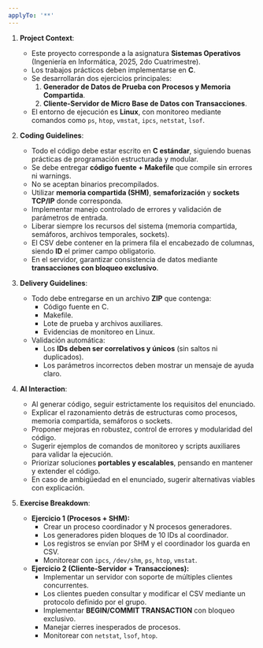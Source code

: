 ```yaml
---
applyTo: '**'
---
```


1. **Project Context**:
   - Este proyecto corresponde a la asignatura **Sistemas Operativos** (Ingeniería en Informática, 2025, 2do Cuatrimestre).
   - Los trabajos prácticos deben implementarse en **C**.
   - Se desarrollarán dos ejercicios principales:
     1. **Generador de Datos de Prueba con Procesos y Memoria Compartida**.
     2. **Cliente-Servidor de Micro Base de Datos con Transacciones**.
   - El entorno de ejecución es **Linux**, con monitoreo mediante comandos como `ps`, `htop`, `vmstat`, `ipcs`, `netstat`, `lsof`.

2. **Coding Guidelines**:
   - Todo el código debe estar escrito en **C estándar**, siguiendo buenas prácticas de programación estructurada y modular.
   - Se debe entregar **código fuente + Makefile** que compile sin errores ni warnings.
   - No se aceptan binarios precompilados.
   - Utilizar **memoria compartida (SHM)**, **semaforización** y **sockets TCP/IP** donde corresponda.
   - Implementar manejo controlado de errores y validación de parámetros de entrada.
   - Liberar siempre los recursos del sistema (memoria compartida, semáforos, archivos temporales, sockets).
   - El CSV debe contener en la primera fila el encabezado de columnas, siendo **ID** el primer campo obligatorio.
   - En el servidor, garantizar consistencia de datos mediante **transacciones con bloqueo exclusivo**.

3. **Delivery Guidelines**:
   - Todo debe entregarse en un archivo **ZIP** que contenga:
     - Código fuente en C.
     - Makefile.
     - Lote de prueba y archivos auxiliares.
     - Evidencias de monitoreo en Linux.
   - Validación automática:
     - Los **IDs deben ser correlativos y únicos** (sin saltos ni duplicados).
     - Los parámetros incorrectos deben mostrar un mensaje de ayuda claro.

4. **AI Interaction**:
   - Al generar código, seguir estrictamente los requisitos del enunciado.
   - Explicar el razonamiento detrás de estructuras como procesos, memoria compartida, semáforos o sockets.
   - Proponer mejoras en robustez, control de errores y modularidad del código.
   - Sugerir ejemplos de comandos de monitoreo y scripts auxiliares para validar la ejecución.
   - Priorizar soluciones **portables y escalables**, pensando en mantener y extender el código.
   - En caso de ambigüedad en el enunciado, sugerir alternativas viables con explicación.

5. **Exercise Breakdown**:
   - **Ejercicio 1 (Procesos + SHM):**
     - Crear un proceso coordinador y N procesos generadores.
     - Los generadores piden bloques de 10 IDs al coordinador.
     - Los registros se envían por SHM y el coordinador los guarda en CSV.
     - Monitorear con `ipcs`, `/dev/shm`, `ps`, `htop`, `vmstat`.
   - **Ejercicio 2 (Cliente-Servidor + Transacciones):**
     - Implementar un servidor con soporte de múltiples clientes concurrentes.
     - Los clientes pueden consultar y modificar el CSV mediante un protocolo definido por el grupo.
     - Implementar **BEGIN/COMMIT TRANSACTION** con bloqueo exclusivo.
     - Manejar cierres inesperados de procesos.
     - Monitorear con `netstat`, `lsof`, `htop`.


